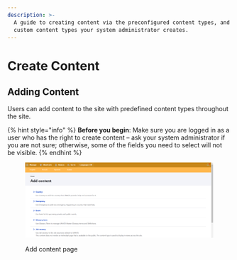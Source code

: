 ```yaml
---
description: >-
  A guide to creating content via the preconfigured content types, and any
  custom content types your system administrator creates.
---
```


# Create Content

## **Adding Content**

Users can add content to the site with predefined content types throughout the site.

{% hint style="info" %}
**Before you begin**: Make sure you are logged in as a user who has the right to create content – ask your system administrator if you are not sure; otherwise, some of the fields you need to select will not be visible.
{% endhint %}

<figure><img src="../../../drupal-platform-docs/.gitbook/assets/image (8).png" alt=""><figcaption><p>Add content page</p></figcaption></figure>
